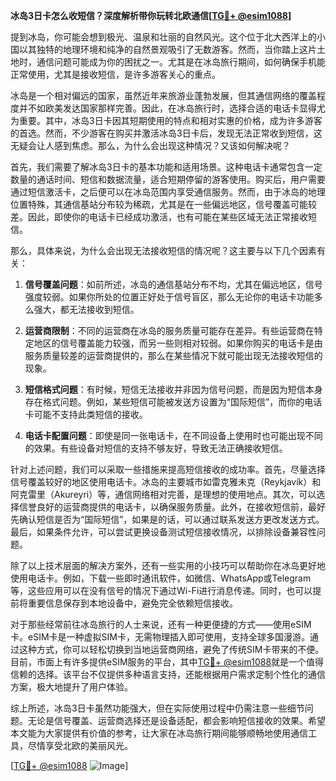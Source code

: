 **冰岛3日卡怎么收短信？深度解析带你玩转北欧通信[[TG💪+ @esim1088](https://t.me/s/esim1088)]**

提到冰岛，你可能会想到极光、温泉和壮丽的自然风光。这个位于北大西洋上的小国以其独特的地理环境和纯净的自然景观吸引了无数游客。然而，当你踏上这片土地时，通信问题可能成为你的困扰之一。尤其是在冰岛旅行期间，如何确保手机能正常使用，尤其是接收短信，是许多游客关心的重点。

冰岛是一个相对偏远的国家，虽然近年来旅游业蓬勃发展，但其通信网络的覆盖程度并不如欧美发达国家那样完善。因此，在冰岛旅行时，选择合适的电话卡显得尤为重要。其中，冰岛3日卡因其短期使用的特点和相对实惠的价格，成为许多游客的首选。然而，不少游客在购买并激活冰岛3日卡后，发现无法正常收到短信，这无疑会让人感到焦虑。那么，为什么会出现这种情况？又该如何解决呢？

首先，我们需要了解冰岛3日卡的基本功能和适用场景。这种电话卡通常包含一定数量的通话时间、短信和数据流量，适合短期停留的游客使用。购买后，用户需要通过短信激活卡，之后便可以在冰岛范围内享受通信服务。然而，由于冰岛的地理位置特殊，其通信基站分布较为稀疏，尤其是在一些偏远地区，信号覆盖可能较差。因此，即使你的电话卡已经成功激活，也有可能在某些区域无法正常接收短信。

那么，具体来说，为什么会出现无法接收短信的情况呢？这主要与以下几个因素有关：

1. **信号覆盖问题**：如前所述，冰岛的通信基站分布不均，尤其在偏远地区，信号强度较弱。如果你所处的位置正好处于信号盲区，那么无论你的电话卡功能多么强大，都无法接收到短信。

2. **运营商限制**：不同的运营商在冰岛的服务质量可能存在差异。有些运营商在特定地区的信号覆盖能力较强，而另一些则相对较弱。如果你购买的电话卡是由服务质量较差的运营商提供的，那么在某些情况下就可能出现无法接收短信的现象。

3. **短信格式问题**：有时候，短信无法接收并非因为信号问题，而是因为短信本身存在格式问题。例如，某些短信可能被发送方设置为“国际短信”，而你的电话卡可能不支持此类短信的接收。

4. **电话卡配置问题**：即使是同一张电话卡，在不同设备上使用时也可能出现不同的效果。有些设备对短信的支持不够友好，导致无法正确接收短信。

针对上述问题，我们可以采取一些措施来提高短信接收的成功率。首先，尽量选择信号覆盖较好的地区使用电话卡。冰岛的主要城市如雷克雅未克（Reykjavík）和阿克雷里（Akureyri）等，通信网络相对完善，是理想的使用地点。其次，可以选择信誉良好的运营商提供的电话卡，以确保服务质量。此外，在接收短信前，最好先确认短信是否为“国际短信”，如果是的话，可以通过联系发送方更改发送方式。最后，如果条件允许，可以尝试更换设备测试短信接收情况，以排除设备兼容性问题。

除了以上技术层面的解决方案外，还有一些实用的小技巧可以帮助你在冰岛更好地使用电话卡。例如，下载一些即时通讯软件，如微信、WhatsApp或Telegram等，这些应用可以在没有信号的情况下通过Wi-Fi进行消息传递。同时，也可以提前将重要信息保存到本地设备中，避免完全依赖短信接收。

对于那些经常前往冰岛旅行的人士来说，还有一种更便捷的方式——使用eSIM卡。eSIM卡是一种虚拟SIM卡，无需物理插入即可使用，支持全球多国漫游。通过这种方式，你可以轻松切换到当地运营商网络，避免了传统SIM卡带来的不便。目前，市面上有许多提供eSIM服务的平台，其中[TG💪+ @esim1088](https://t.me/s/esim1088)就是一个值得信赖的选择。该平台不仅提供多种语言支持，还能根据用户需求定制个性化的通信方案，极大地提升了用户体验。

综上所述，冰岛3日卡虽然功能强大，但在实际使用过程中仍需注意一些细节问题。无论是信号覆盖、运营商选择还是设备适配，都会影响短信接收的效果。希望本文能为大家提供有价值的参考，让大家在冰岛旅行期间能够顺畅地使用通信工具，尽情享受北欧的美丽风光。

[[TG💪+ @esim1088](https://t.me/s/esim1088) ![Image](https://i.postimg.cc/4NQfJmqS/Snipaste-2025-05-13-00-14-12.png)]